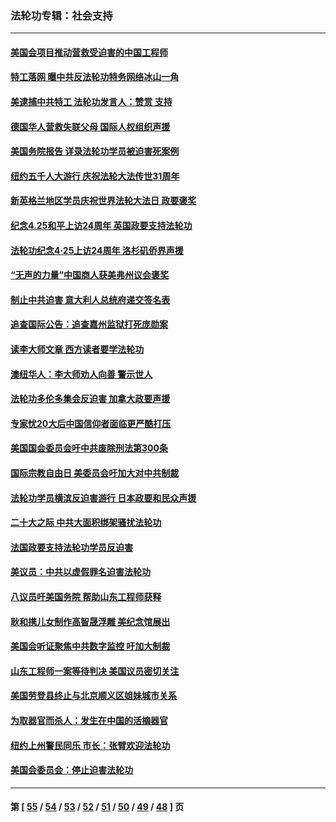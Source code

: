 ### 法轮功专辑：社会支持
---
#### [美国会项目推动营救受迫害的中国工程师](../../pages/nf4386/n14019887.md?07010430) 
#### [特工落网 曝中共反法轮功特务网络冰山一角](../../pages/nf4386/n14006412.md?07010430) 
#### [美逮捕中共特工 法轮功发言人：赞赏 支持](../../pages/nf4386/n14005107.md?07010430) 
#### [德国华人营救失联父母 国际人权组织声援](../../pages/nf4386/n14002019.md?07010430) 
#### [美国务院报告 详录法轮功学员被迫害死案例](../../pages/nf4386/n13997752.md?07010430) 
#### [纽约五千人大游行 庆祝法轮大法传世31周年](../../pages/nf4386/n13995110.md?07010430) 
#### [新英格兰地区学员庆祝世界法轮大法日 政要褒奖](../../pages/nf4386/n13990800.md?07010430) 
#### [纪念4.25和平上访24周年 英国政要支持法轮功](../../pages/nf4386/n13984057.md?07010430) 
#### [法轮功纪念4·25上访24周年 洛杉矶侨界声援](../../pages/nf4386/n13978796.md?07010430) 
#### [“无声的力量”中国商人获美弗州议会褒奖](../../pages/nf4386/n13941208.md?07010430) 
#### [制止中共迫害 意大利人总统府递交签名表](../../pages/nf4386/n13933726.md?07010430) 
#### [追查国际公告：追查嘉州监狱打死庞勋案](../../pages/nf4386/n13933461.md?07010430) 
#### [读李大师文章 西方读者要学法轮功](../../pages/nf4386/n13925142.md?07010430) 
#### [澳纽华人：李大师劝人向善 警示世人](../../pages/nf4386/n13924146.md?07010430) 
#### [法轮功多伦多集会反迫害 加拿大政要声援](../../pages/nf4386/n13881303.md?07010430) 
#### [专家忧20大后中国信仰者面临更严酷打压](../../pages/nf4386/n13874993.md?07010430) 
#### [美国国会委员会吁中共废除刑法第300条](../../pages/nf4386/n13868121.md?07010430) 
#### [国际宗教自由日 美委员会吁加大对中共制裁](../../pages/nf4386/n13855021.md?07010430) 
#### [法轮功学员横滨反迫害游行 日本政要和民众声援](../../pages/nf4386/n13847132.md?07010430) 
#### [二十大之际 中共大面积绑架骚扰法轮功](../../pages/nf4386/n13846381.md?07010430) 
#### [法国政要支持法轮功学员反迫害](../../pages/nf4386/n13841970.md?07010430) 
#### [美议员：中共以虚假罪名迫害法轮功](../../pages/nf4386/n13841083.md?07010430) 
#### [八议员吁美国务院 帮助山东工程师获释](../../pages/nf4386/n13836379.md?07010430) 
#### [耿和携儿女制作高智晟浮雕 美纪念馆展出](../../pages/nf4386/n13829624.md?07010430) 
#### [美国会听证聚焦中共数字监控 吁加大制裁](../../pages/nf4386/n13825083.md?07010430) 
#### [山东工程师一案等待判决 美国议员密切关注](../../pages/nf4386/n13815065.md?07010430) 
#### [美国劳登县终止与北京顺义区姐妹城市关系](../../pages/nf4386/n13811030.md?07010430) 
#### [为取器官而杀人：发生在中国的活摘器官](../../pages/nf4386/n13794731.md?07010430) 
#### [纽约上州警民同乐 市长：张臂欢迎法轮功](../../pages/nf4386/n13794375.md?07010430) 
#### [美国会委员会：停止迫害法轮功](../../pages/nf4386/n13788164.md?07010430) 

---
#### 第 [ [55](./55.md?07010430) / [54](./54.md?07010430) / [53](./53.md?07010430) / [52](./52.md?07010430) / [51](./51.md?07010430) / [50](./50.md?07010430) / [49](./49.md?07010430) / [48](./48.md?07010430) ] 页
